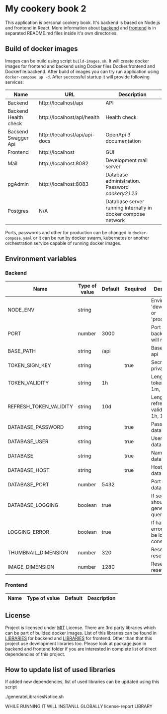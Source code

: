 # My cookery book 2
This application is personal cookery book. It's backend is based on Node.js and frontend in React. More information about [backend](./backend/README.md) and [frontend](./frontend/README.md) is in separated README.md files inside it's own directories.


## Build of docker images
Images can be build using script `build-images.sh`. It will create docker images for frontend and backend using Docker files Docker.frontend and Dockerfile.backend. After build of images you can try run application using `docker-compose up -d`. After successful startup it will provide following services:


| Name | URL | Description |
|---|---|---|
| Backend | http://localhost/api | API |
| Backend Health check | http://localhost/api/health | Health check |
| Backend Swagger Api | http://localhost/api/api-docs | OpenApi 3 documentation |
| Frontend | http://localhost | GUI |
| Mail | http://localhost:8082 | Development mail server |
| pgAdmin | http://localhost:8083 | Database administration. Password *cookery2123* |
| Postgres | N/A | Database server running internally in docker compose network |

Ports, passwords and other for production can be changed in `docker-compose.yaml` or it can be run by docker swarm, kubernetes or another orchestration service capable of running docker images.

## Environment variables

### Backend

| Name | Type of value | Default | Required | Description |
|---|---|---|---|---|
| NODE_ENV | string |||Environment 'development' or 'production'
| PORT | number | 3000 ||Port where backend api will run|
| BASE_PATH | string | /api ||Base path of api|
| TOKEN_SIGN_KEY | string || true |Secrete or private key|
| TOKEN_VALIDITY | string |1h||Length of token validity 1m, 1h, 1d|
| REFRESH_TOKEN_VALIDITY | string |10d||Length of refresh token validity 1m, 1h, 1d ...|
| DATABASE_PASSWORD | string || true |Password to database|
| DATABASE_USER | string || true |Username to database|
| DATABASE | string||true|Name of database|
| DATABASE_HOST | string || true |Host of database|
| DATABASE_PORT | number | 5432 ||Port of database|
| DATABASE_LOGGING | boolean |true||If sequelize should log generated queries|
| LOGGING_ERROR | boolean | true ||If handled errors should be logged to console|
| THUMBNAIL_DIMENSION | number |320|| Reset url for reset emails|
| IMAGE_DIMENSION | number |1280|| Reset url for reset emails|

### Frontend

| Name | Type of value | Default | Description |
|---|---|---|---|

## License
Project is licensed under [MIT](./LICENSE) License. There are 3rd party libraries which can be part of builded docker images. List of this libraries can be found in [LIBRARIES](./backend/LIBRARIES) for backend and [LIBRARIES](./frontend/LIBRARIES) for frontend. Other than that this project use development libraries too. Please look at package.json in backend and frontend folder if you are interested in complete list of direct dependencies of this project.

## How to update list of used libraries

If added new dependencies, list of used libraries can be updated using this script

./generateLibrariesNotice.sh

WHILE RUNNING IT WILL INSTANLL GLOBALLY license-report LIBRARY